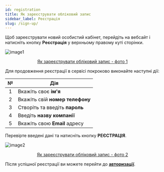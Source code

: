 ```yaml
---
id: registration
title: Як зареєструвати обліковий запис
sidebar_label: Реєстрація
slug: /sign-up/
---
```


Щоб зареєструвати новий особистий кабінет, перейдіть на вебсайт і натисніть кнопку **Реєстрація** у верхньому правому куті сторінки.

![image1](/img/uk/general_registration/image1.png "Як зареєструвати обліковий запис") <center><u>Як зареєструвати обліковий запис - фото 1</u></center>

Для продовження реєстрації в сервісі покроково виконайте наступні дії:

|  №  | Дія |
| :-: | --- |
| 1 | Вкажіть своє **ім'я** |
| 2 | Вкажіть свій **номер телефону** |
| 3 | Створіть та введіть **пароль** |
| 4 | Введіть **назву компанії** |
| 5 | Вкажіть свою **Email** адресу |

Перевірте введені дані та натисніть кнопку **РЕЄСТРАЦІЯ**.

![image2](/img/uk/general_registration/image2.png "Як зареєструвати обліковий запис") <center><u>Як зареєструвати обліковий запис - фото 2</u></center>

Після успішної реєстрації ви можете перейти до [**авторизації**](login.md).
